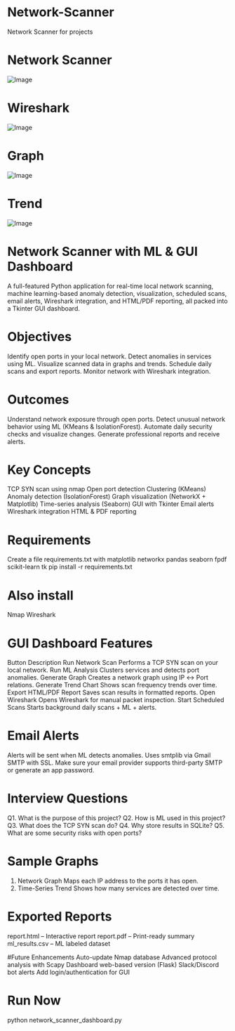 # Network-Scanner
Network Scanner for projects

# Network Scanner
![Image](https://github.com/user-attachments/assets/c2ba41e1-ccca-46e7-b4ea-9bfbb05c5e9f)
# Wireshark
![Image](https://github.com/user-attachments/assets/63c30fa1-e591-47f2-bfa3-8c783d4c03da)
# Graph
![Image](https://github.com/user-attachments/assets/09e37457-6722-42ea-8cc0-bc332d21fe9c)
# Trend
![Image](https://github.com/user-attachments/assets/57f2d9d6-5e59-45a3-a3bb-63f024666720)

# Network Scanner with ML & GUI Dashboard
A full-featured Python application for real-time local network scanning, machine learning-based anomaly detection, visualization, scheduled scans, email alerts, Wireshark integration, and HTML/PDF reporting, all packed into a Tkinter GUI dashboard.

# Objectives
Identify open ports in your local network.
Detect anomalies in services using ML.
Visualize scanned data in graphs and trends.
Schedule daily scans and export reports.
Monitor network with Wireshark integration.

# Outcomes
Understand network exposure through open ports.
Detect unusual network behavior using ML (KMeans & IsolationForest).
Automate daily security checks and visualize changes.
Generate professional reports and receive alerts.

# Key Concepts
TCP SYN scan using nmap
Open port detection
Clustering (KMeans)
Anomaly detection (IsolationForest)
Graph visualization (NetworkX + Matplotlib)
Time-series analysis (Seaborn)
GUI with Tkinter
Email alerts
Wireshark integration
HTML & PDF reporting

# Requirements
Create a file requirements.txt with
matplotlib
networkx
pandas
seaborn
fpdf
scikit-learn
tk
pip install -r requirements.txt

# Also install
Nmap
Wireshark

# GUI Dashboard Features
Button	Description
Run Network Scan	Performs a TCP SYN scan on your local network.
Run ML Analysis	Clusters services and detects port anomalies.
Generate Graph	Creates a network graph using IP ↔ Port relations.
Generate Trend Chart	Shows scan frequency trends over time.
Export HTML/PDF Report	Saves scan results in formatted reports.
Open Wireshark	Opens Wireshark for manual packet inspection.
Start Scheduled Scans	Starts background daily scans + ML + alerts.

# Email Alerts
Alerts will be sent when ML detects anomalies. Uses smtplib via Gmail SMTP with SSL.
Make sure your email provider supports third-party SMTP or generate an app password.

# Interview Questions 
Q1. What is the purpose of this project?
Q2. How is ML used in this project?
Q3. What does the TCP SYN scan do?
Q4. Why store results in SQLite?
Q5. What are some security risks with open ports?

# Sample Graphs
1. Network Graph
Maps each IP address to the ports it has open.
2. Time-Series Trend
Shows how many services are detected over time.

# Exported Reports
report.html – Interactive report
report.pdf – Print-ready summary
ml_results.csv – ML labeled dataset

#Future Enhancements
Auto-update Nmap database
Advanced protocol analysis with Scapy
Dashboard web-based version (Flask)
Slack/Discord bot alerts
Add login/authentication for GUI

# Run Now
python network_scanner_dashboard.py
